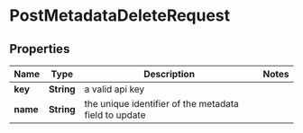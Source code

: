 

# PostMetadataDeleteRequest


## Properties

| Name | Type | Description | Notes |
|------------ | ------------- | ------------- | -------------|
|**key** | **String** | a valid api key |  |
|**name** | **String** | the unique identifier of the metadata field to update |  |



